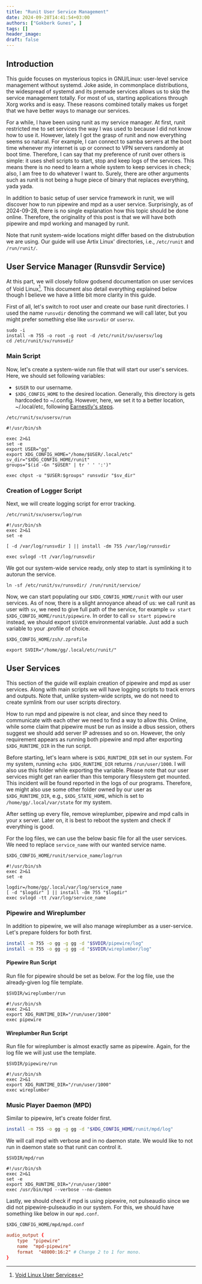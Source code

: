 ```yaml
---
title: "Runit User Service Management"
date: 2024-09-28T14:41:54+03:00
authors: ["Gokberk Gunes", ]
tags: []
header_image:
draft: false
---
```


## Introduction 

This guide focuses on mysterious topics in GNU/Linux: user-level service
management without systemd. Joke aside, in commonplace distributions, the
widespread of systemd and its premade services allows us to skip the service
management totally. For most of us, starting applications through Xorg works
and is easy. These reasons combined totally makes us forget that we have better
ways to manage our services.

For a while, I have been using runit as my service manager. At first, runit
restricted me to set services the way I was used to because I did not know how
to use it. However, lately I got the grasp of runit and now everything seems so
natural. For example, I can connect to samba servers at the boot time whenever
my internet is up or connect to VPN servers randomly at boot time. Therefore,
I can say that my preference of runit over others is simple: it uses shell
scripts to start, stop and keep logs of the services. This means there is no
need to learn a whole system to keep services in check; also, I am free to do
whatever I want to. Surely, there are other arguments such as runit is not
being a huge piece of binary that replaces everything, yada yada.

In addition to basic setup of user service framework in runit, we will discover
how to run pipewire and mpd as a user service. Surprisingly, as of 2024-09-28,
there is no single explanation how this topic should be done online. Therefore,
the originality of this post is that we will have both pipewire and mpd working
and managed by runit.

Note that runit system-wide locations might differ based on the distrubution we
are using. Our guide will use Artix Linux' directories, i.e., `/etc/runit` and
`/run/runit/`.

## User Service Manager (Runsvdir Service) 

At this part, we will closely follow godsend documentation on user services of
Void Linux[^1]. This document also detail everything explained below though
I believe we have a little bit more clarity in this guide.

First of all, let's switch to root user and create our base runit directories.
I used the name `runsvdir` denoting the command we will call later, but you
might prefer something else like `usrsvdir` or `usersv`.
```shell
sudo -i
install -m 755 -o root -g root -d /etc/runit/sv/usersv/log
cd /etc/runit/sv/runsvdir
```

### Main Script

Now, let's create a system-wide run file that will start our user's services.
Here, we should set following variables:
- `$USER` to our username.
- `$XDG_CONFIG_HOME` to the desired location. Generally, this directory is
  gets hardcoded to ~/.config. However, here, we set it to a better location,
  ~/.local/etc, following [Earnestly's
  steps](https://github.com/Earnestly/home).
```txtt
/etc/runit/sv/usersv/run
```
```ksh
#!/usr/bin/sh

exec 2>&1
set -e
export USER="gg"
export XDG_CONFIG_HOME="/home/$USER/.local/etc"
sv_dir="$XDG_CONFIG_HOME/runit"
groups="$(id -Gn "$USER" | tr ' ' ':')"

exec chpst -u "$USER:$groups" runsvdir "$sv_dir"
```

### Creation of Logger Script

Next, we will create logging script for error tracking.

```txtt
/etc/runit/sv/usersv/log/run
```
```ksh
#!/usr/bin/sh
exec 2>&1
set -e

[ -d /var/log/runsvdir ] || install -dm 755 /var/log/runsvdir

exec svlogd -tt /var/log/runsvdir
```

We got our system-wide service ready, only step to start is symlinking it to
autorun the service.

```shell
ln -sf /etc/runit/sv/runsvdir/ /run/runit/service/
```

Now, we can start populating our `$XDG_CONFIG_HOME/runit` with our user
services. As of now, there is a slight annoyance ahead of us: we call runit as
user with `sv`, we need to give full path of the service, for example `sv start
$XDG_CONFIG_HOME/runit/pipewire`. In order to call `sv start pipewire` instead,
we should export `$SVDIR` environmental variable. Just add a such variable to
your .profile of choice.
```txtt
$XDG_CONFIG_HOME/zsh/.zprofile
```
```ksh
export SVDIR="/home/gg/.local/etc/runit/"
```

## User Services
This section of the guide will explain creation of pipewire and mpd as user
services. Along with main scripts we will have logging scripts to track errors
and outputs. Note that, unlike system-wide scripts, we do not need to create
symlink from our user scripts directory.

How to run mpd and pipewire is not clear, and since they need to communicate
with each other we need to find a way to allow this. Online, while some 
claim that pipewire must be run as inside a dbus session, others suggest we
should add server IP adresses and so on. However, the only requirement appears
as running both pipewire and mpd after exporting `$XDG_RUNTIME_DIR` in the run
script.

Before starting, let's learn where is `$XDG_RUNTIME_DIR` set in our system. For
my system, running `echo $XDG_RUNTIME_DIR` returns `/run/user/1000`. I will
also use this folder while exporting the variable. Please note that our user
services might get ran earlier than this temporary filesystem get mounted. This
incident will be found reported in the logs of our programs. Therefore, we
might also use some other folder owned by our user as `$XDG_RUNTIME_DIR`, e.g.,
`$XDG_STATE_HOME`, which is set to `/home/gg/.local/var/state` for my system.

After setting up every file, remove wireplumber, pipewire and mpd calls in your
x server. Later on, it is best to reboot the system and check if everything is
good.

For the log files, we can use the below basic file for all the user services.
We need to replace `service_name` with our wanted service name.

```txtt
$XDG_CONFIG_HOME/runit/service_name/log/run
```
```ksh
#!/usr/bin/sh
exec 2>&1
set -e

logdir=/home/gg/.local/var/log/service_name
[ -d "$logdir" ] || install -dm 755 "$logdir"
exec svlogd -tt /var/log/service_name
```

### Pipewire and Wireplumber
In addition to pipewire, we will also manage wireplumber as a user-service.
Let's prepare folders for both first.

```sh
install -m 755 -o gg -g gg -d "$SVDIR/pipewire/log"
install -m 755 -o gg -g gg -d "$SVDIR/wireplumber/log"
```
#### Pipewire Run Script

Run file for pipewire should be set as below. For the log file, use the
already-given log file template. 

```txtt
$SVDIR/wireplumber/run
```
```ksh
#!/usr/bin/sh
exec 2>&1
export XDG_RUNTIME_DIR="/run/user/1000"
exec pipewire
```
#### Wireplumber Run Script

Run file for wireplumber is almost exactly same as pipewire. Again, for the log
file we will just use the template.

```txtt
$SVDIR/pipewire/run
```
```ksh
#!/usr/bin/sh
exec 2>&1
export XDG_RUNTIME_DIR="/run/user/1000"
exec wireplumber
```


### Music Player Daemon (MPD)
Similar to pipewire, let's create folder first.
```sh
install -m 755 -o gg -g gg -d "$XDG_CONFIG_HOME/runit/mpd/log"
```
We will call mpd with verbose and in no daemon state. We would like to not run
in daemon state so that runit can control it.

```txtt
$SVDIR/mpd/run
```
```ksh
#!/usr/bin/sh
exec 2>&1
set -e
export XDG_RUNTIME_DIR="/run/user/1000"
exec /usr/bin/mpd --verbose --no-daemon
```

Lastly, we should check if mpd is using pipewire, not pulseaudio since we did
not pipewire-pulseaudio in our system. For this, we should have something like
below in our `mpd.conf`.

```txtt
$XDG_CONFIG_HOME/mpd/mpd.conf
```
```cf
audio_output {
	type  "pipewire"
	name  "mpd-pipewire"
	format  "48000:16:2" # Change 2 to 1 for mono.
}
```









[^1]: [Void Linux User Services](https://docs.voidlinux.org/config/services/user-services.html)
